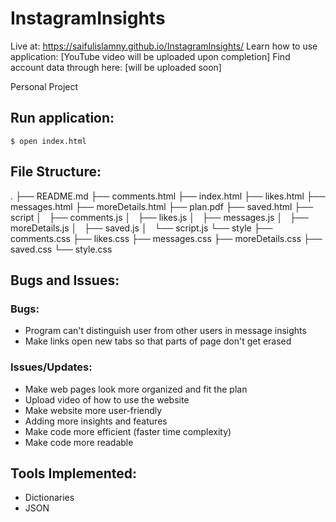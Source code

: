 # InstagramInsights
Live at: https://saifulislamny.github.io/InstagramInsights/
Learn how to use application: [YouTube video will be uploaded upon completion]
Find account data through here: [will be uploaded soon]

Personal Project

## Run application:
`$ open index.html`

## File Structure:
.
├── README.md
├── comments.html
├── index.html
├── likes.html
├── messages.html
├── moreDetails.html
├── plan.pdf
├── saved.html
├── script
│   ├── comments.js
│   ├── likes.js
│   ├── messages.js
│   ├── moreDetails.js
│   ├── saved.js
│   └── script.js
└── style
    ├── comments.css
    ├── likes.css
    ├── messages.css
    ├── moreDetails.css
    ├── saved.css
    └── style.css
    
## Bugs and Issues:
### Bugs:
* Program can't distinguish user from other users in message insights
* Make links open new tabs so that parts of page don't get erased
### Issues/Updates:
* Make web pages look more organized and fit the plan
* Upload video of how to use the website
* Make website more user-friendly
* Adding more insights and features
* Make code more efficient (faster time complexity)
* Make code more readable

## Tools Implemented:
* Dictionaries
* JSON
